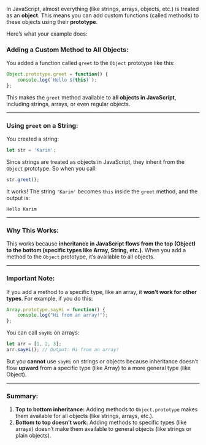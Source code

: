 

In JavaScript, almost everything (like strings, arrays, objects, etc.) is treated as an **object**. This means you can add custom functions (called methods) to these objects using their **prototype**.

Here’s what your example does:

### Adding a Custom Method to All Objects:
You added a function called `greet` to the `Object` prototype like this:

```javascript
Object.prototype.greet = function() {
    console.log(`Hello ${this}`);
};
```

This makes the `greet` method available to **all objects in JavaScript**, including strings, arrays, or even regular objects.

---

### Using `greet` on a String:
You created a string:

```javascript
let str = 'Karim';
```

Since strings are treated as objects in JavaScript, they inherit from the `Object` prototype. So when you call:

```javascript
str.greet();
```

It works! The string `'Karim'` becomes `this` inside the `greet` method, and the output is:

```
Hello Karim
```

---

### Why This Works:
This works because **inheritance in JavaScript flows from the top (Object) to the bottom (specific types like Array, String, etc.)**. When you add a method to the `Object` prototype, it’s available to all objects.

---

### Important Note:
If you add a method to a specific type, like an array, it **won’t work for other types**. For example, if you do this:

```javascript
Array.prototype.sayHi = function() {
    console.log("Hi from an array!");
};
```

You can call `sayHi` on arrays:

```javascript
let arr = [1, 2, 3];
arr.sayHi(); // Output: Hi from an array!
```

But you **cannot** use `sayHi` on strings or objects because inheritance doesn’t flow **upward** from a specific type (like Array) to a more general type (like Object).

---

### Summary:
1. **Top to bottom inheritance:** Adding methods to `Object.prototype` makes them available for all objects (like strings, arrays, etc.).
2. **Bottom to top doesn’t work:** Adding methods to specific types (like arrays) doesn’t make them available to general objects (like strings or plain objects).